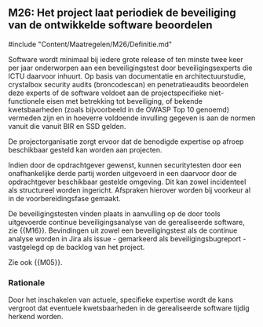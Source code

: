 ## M26: Het project laat periodiek de beveiliging van de ontwikkelde software beoordelen

#include "Content/Maatregelen/M26/Definitie.md"

Software wordt minimaal bij iedere grote release of ten minste twee keer per jaar onderworpen aan een beveiligingstest door beveiligingsexperts die ICTU daarvoor inhuurt. Op basis van documentatie en architectuurstudie, crystalbox security audits (broncodescan) en penetratieaudits beoordelen deze experts of de software voldoet aan de projectspecifieke niet-functionele eisen met betrekking tot beveiliging, of bekende kwetsbaarheden (zoals bijvoorbeeld in de OWASP Top 10 genoemd) vermeden zijn en in hoeverre voldoende invulling gegeven is aan de normen vanuit die vanuit BIR en SSD gelden.

De projectorganisatie zorgt ervoor dat de benodigde expertise op afroep beschikbaar gesteld kan worden aan projecten.

Indien door de opdrachtgever gewenst, kunnen securitytesten door een onafhankelijke derde partij worden uitgevoerd in een daarvoor door de opdrachtgever beschikbaar gestelde omgeving. Dit kan zowel incidenteel als structureel worden ingericht. Afspraken hierover worden bij voorkeur al in de voorbereidingsfase gemaakt.

De beveiligingstesten vinden plaats in aanvulling op de door tools uitgevoerde continue beveiligingsanalyse van de gerealiseerde software, zie {{M16}}. Bevindingen uit zowel een beveiligingstest als de continue analyse worden in Jira als issue - gemarkeerd als beveiligingsbugreport - vastgelegd op de backlog van het project.

Zie ook {{M05}}.

### Rationale

Door het inschakelen van actuele, specifieke expertise wordt de kans vergroot dat eventuele kwetsbaarheden in de gerealiseerde software tijdig herkend worden.
